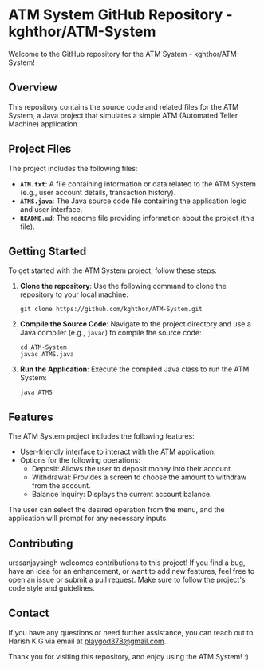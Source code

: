 # ATM System GitHub Repository - kghthor/ATM-System

Welcome to the GitHub repository for the ATM System - kghthor/ATM-System!

## Overview

This repository contains the source code and related files for the ATM System, a Java project that simulates a simple ATM (Automated Teller Machine) application.

## Project Files

The project includes the following files:

- **`ATM.txt`**: A file containing information or data related to the ATM System (e.g., user account details, transaction history).
- **`ATMS.java`**: The Java source code file containing the application logic and user interface.
- **`README.md`**: The readme file providing information about the project (this file).

## Getting Started

To get started with the ATM System project, follow these steps:

1. **Clone the repository**: Use the following command to clone the repository to your local machine:

   ```
   git clone https://github.com/kghthor/ATM-System.git
   ```

2. **Compile the Source Code**: Navigate to the project directory and use a Java compiler (e.g., `javac`) to compile the source code:

   ```
   cd ATM-System
   javac ATMS.java
   ```

3. **Run the Application**: Execute the compiled Java class to run the ATM System:

   ```
   java ATMS
   ```

## Features

The ATM System project includes the following features:

- User-friendly interface to interact with the ATM application.
- Options for the following operations:
  - Deposit: Allows the user to deposit money into their account.
  - Withdrawal: Provides a screen to choose the amount to withdraw from the account.
  - Balance Inquiry: Displays the current account balance.

The user can select the desired operation from the menu, and the application will prompt for any necessary inputs.

## Contributing

urssanjaysingh welcomes contributions to this project! If you find a bug, have an idea for an enhancement, or want to add new features, feel free to open an issue or submit a pull request. Make sure to follow the project's code style and guidelines.

## Contact

If you have any questions or need further assistance, you can reach out to Harish K G via email at playgod378@gmail.com.

Thank you for visiting this repository, and enjoy using the ATM System! :)
